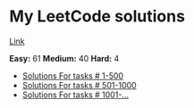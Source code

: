 # My LeetCode solutions

[Link](https://leetcode.com/ispany/)

**Easy:** 61 **Medium:** 40 **Hard:** 4

* [Solutions For tasks # 1-500](solutions/1-500/README.md)
* [Solutions For tasks # 501-1000](solutions/501-1000/README.md)
* [Solutions For tasks # 1001-...](solutions/1001-/README.md)

